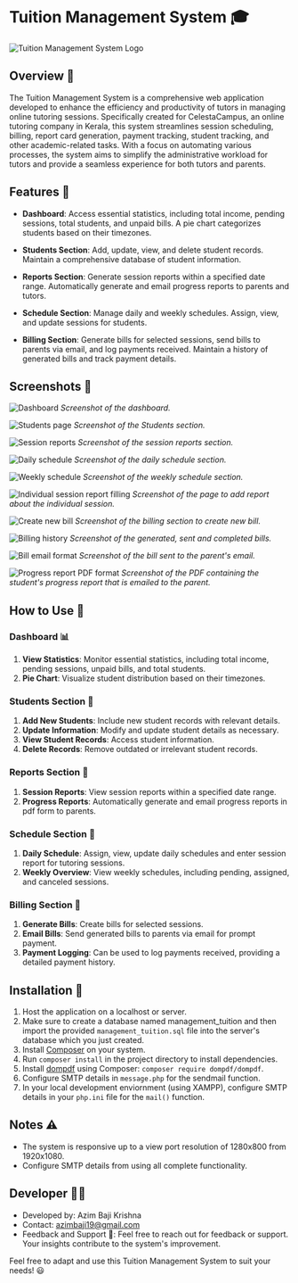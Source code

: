 # Tuition Management System :mortar_board:

<img src="img/logo.png" alt="Tuition Management System Logo">

## Overview 🌟

The Tuition Management System is a comprehensive web application developed to enhance the efficiency and productivity of tutors in managing online tutoring sessions. Specifically created for CelestaCampus, an online tutoring company in Kerala, this system streamlines session scheduling, billing, report card generation, payment tracking, student tracking, and other academic-related tasks. With a focus on automating various processes, the system aims to simplify the administrative workload for tutors and provide a seamless experience for both tutors and parents.


## Features 🚀

- **Dashboard**: Access essential statistics, including total income, pending sessions, total students, and unpaid bills. A pie chart categorizes students based on their timezones.

- **Students Section**: Add, update, view, and delete student records. Maintain a comprehensive database of student information.

- **Reports Section**: Generate session reports within a specified date range. Automatically generate and email progress reports to parents and tutors.

- **Schedule Section**: Manage daily and weekly schedules. Assign, view, and update sessions for students.

- **Billing Section**: Generate bills for selected sessions, send bills to parents via email, and log payments received. Maintain a history of generated bills and track payment details.


## Screenshots 📸

![Dashboard](screenshots/Screenshot_1.png)
*Screenshot of the dashboard.*


![Students page](screenshots/Screenshot_2.png)
*Screenshot of the Students section.*


![Session reports](screenshots/Screenshot_3.png)
*Screenshot of the session reports section.*


![Daily schedule](screenshots/Screenshot_4.png)
*Screenshot of the daily schedule section.*


![Weekly schedule](screenshots/Screenshot_7.png)
*Screenshot of the weekly schedule section.*


![Individual session report filling](screenshots/Screenshot_6.png)
*Screenshot of the page to add report about the individual session.*


![Create new bill](screenshots/Screenshot_8.png)
*Screenshot of the billing section to create new bill.*


![Billing history](screenshots/Screenshot_9.png)
*Screenshot of the generated, sent and completed bills.*


![Bill email format](screenshots/Screenshot_10.png)
*Screenshot of the bill sent to the parent's email.*


![Progress report PDF format](screenshots/Screenshot_11.png)
*Screenshot of the PDF containing the student's progress report that is emailed to the parent.*



## How to Use 📖

### Dashboard :bar_chart:
1. **View Statistics**: Monitor essential statistics, including total income, pending sessions, unpaid bills, and total students.
2. **Pie Chart**: Visualize student distribution based on their timezones.

### Students Section :school:
1. **Add New Students**: Include new student records with relevant details.
2. **Update Information**: Modify and update student details as necessary.
3. **View Student Records**: Access student information.
4. **Delete Records**: Remove outdated or irrelevant student records.

### Reports Section :page_facing_up:
1. **Session Reports**: View session reports within a specified date range.
2. **Progress Reports**: Automatically generate and email progress reports in pdf form to parents.

### Schedule Section :calendar:
1. **Daily Schedule**: Assign, view, update daily schedules and enter session report for tutoring sessions.
2. **Weekly Overview**: View weekly schedules, including pending, assigned, and canceled sessions.

### Billing Section :money_with_wings:
1. **Generate Bills**: Create bills for selected sessions.
2. **Email Bills**: Send generated bills to parents via email for prompt payment.
3. **Payment Logging**: Can be used to log payments received, providing a detailed payment history.

## Installation 🔧

1. Host the application on a localhost or server.
2. Make sure to create a database named management_tuition and then import the provided `management_tuition.sql` file into the server's database which you just created. 
3. Install [Composer](https://getcomposer.org/) on your system.
4. Run `composer install` in the project directory to install dependencies.
5. Install [dompdf](https://github.com/dompdf/dompdf) using Composer: `composer require dompdf/dompdf`.
6. Configure SMTP details in `message.php` for the sendmail function.
7. In your local development enviornment (using XAMPP), configure SMTP details in your `php.ini` file for the `mail()` function.

## Notes ⚠️

- The system is responsive up to a view port resolution of 1280x800 from 1920x1080.
- Configure SMTP details from using all complete functionality.

## Developer 👨‍💻

- Developed by: Azim Baji Krishna
- Contact: azimbaji19@gmail.com
- Feedback and Support 💌: Feel free to reach out for feedback or support. Your insights contribute to the system's improvement.

Feel free to adapt and use this Tuition Management System to suit your needs! 😃
